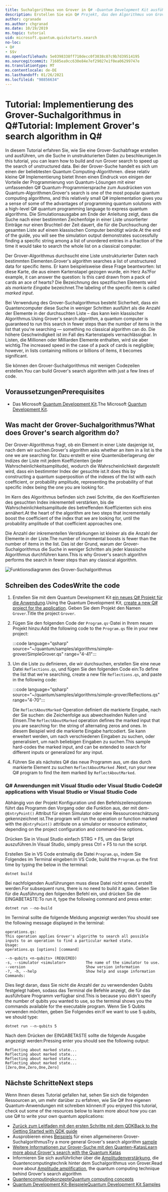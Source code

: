 ```yaml
---
title: Suchalgorithmus von Grover in Q# -Quantum Development Kit ausführen
description: Erstellen Sie ein Q# Projekt, das den Algorithmus von Grover veranschaulicht, einen der kanonischen Quantum-Algorithmen.
author: cgranade
ms.author: chgranad
ms.date: 10/19/2019
ms.topic: tutorial
uid: microsoft.quantum.quickstarts.search
no-loc:
- Q#
- $$v
ms.openlocfilehash: 5e0398338ff710decc0f3038c07c9b7d39514195
ms.sourcegitcommit: 71605ea9cc630e84e7ef29027e1f0ea06299747e
ms.translationtype: MT
ms.contentlocale: de-DE
ms.lasthandoff: 01/26/2021
ms.locfileid: "98856634"
---
```

# <a name="tutorial-implement-grovers-search-algorithm-in-q"></a><span data-ttu-id="8d643-103">Tutorial: Implementierung des Grover-Suchalgorithmus in Q\#</span><span class="sxs-lookup"><span data-stu-id="8d643-103">Tutorial: Implement Grover's search algorithm in Q\#</span></span>

<span data-ttu-id="8d643-104">In diesem Tutorial erfahren Sie, wie Sie eine Grover-Suchabfrage erstellen und ausführen, um die Suche in unstrukturierten Daten zu beschleunigen.</span><span class="sxs-lookup"><span data-stu-id="8d643-104">In this tutorial, you can learn how to build and run Grover search to speed up the search of unstructured data.</span></span>  <span data-ttu-id="8d643-105">Bei der Grover-Suche handelt es sich um einen der beliebtesten Quantum Computing-Algorithmen. diese relativ kleine Q# Implementierung bietet Ihnen einen Eindruck von einigen der Vorteile der Programmierung von Quantum-Lösungen mit einer umfassenden Q# Quantum-Programmiersprache zum Ausdrücken von Quantum-Algorithmen.</span><span class="sxs-lookup"><span data-stu-id="8d643-105">Grover's search is one of the most popular quantum computing algorithms, and this relatively small Q# implementation gives you a sense of some of the advantages of programming quantum solutions with a high-level Q# quantum programming language to express quantum algorithms.</span></span>  <span data-ttu-id="8d643-106">Die Simulationsausgabe am Ende der Anleitung zeigt, dass die Suche nach einer bestimmten Zeichenfolge in einer Liste unsortierter Einträge nur einen Bruchteil der Zeit dauert, die für die Durchsuchung der gesamten Liste auf einem klassischen Computer benötigt würde.</span><span class="sxs-lookup"><span data-stu-id="8d643-106">At the end of the guide, you will see the simulation output demonstrates successfully finding a specific string among a list of unordered entries in a fraction of the time it would take to search the whole list on a classical computer.</span></span>

<span data-ttu-id="8d643-107">Der Grover-Algorithmus durchsucht eine Liste unstrukturierter Daten nach bestimmten Elementen.</span><span class="sxs-lookup"><span data-stu-id="8d643-107">Grover's algorithm searches a list of unstructured data for specific items.</span></span> <span data-ttu-id="8d643-108">Er kann beispielsweise diese Frage beantworten: Ist diese Karte, die aus einem Kartenstapel gezogen wurde, ein Herz As?</span><span class="sxs-lookup"><span data-stu-id="8d643-108">For example, it can answer the question: Is this card drawn from a pack of cards an ace of hearts?</span></span> <span data-ttu-id="8d643-109">Die Bezeichnung des spezifischen Elements wird als _markierte Eingabe_ bezeichnet.</span><span class="sxs-lookup"><span data-stu-id="8d643-109">The labeling of the specific item is called _marked input_.</span></span>

<span data-ttu-id="8d643-110">Bei Verwendung des Grover-Suchalgorithmus besteht Sicherheit, dass ein Quantencomputer diese Suche in weniger Schritten ausführt als die Anzahl der Elemente in der durchsuchten Liste – das kann kein klassischer Algorithmus.</span><span class="sxs-lookup"><span data-stu-id="8d643-110">Using Grover's search algorithm, a quantum computer is guaranteed to run this search in fewer steps than the number of items in the list that you're searching — something no classical algorithm can do.</span></span> <span data-ttu-id="8d643-111">Die höhere Geschwindigkeit ist im Fall des Kartenstapels vernachlässigbar. In Listen, die Millionen oder Milliarden Elemente enthalten, wird sie aber wichtig.</span><span class="sxs-lookup"><span data-stu-id="8d643-111">The increased speed in the case of a pack of cards is negligible; however, in lists containing millions or billions of items, it becomes significant.</span></span>

<span data-ttu-id="8d643-112">Sie können den Grover-Suchalgorithmus mit wenigen Codezeilen erstellen.</span><span class="sxs-lookup"><span data-stu-id="8d643-112">You can build Grover's search algorithm with just a few lines of code.</span></span>

## <a name="prerequisites"></a><span data-ttu-id="8d643-113">Voraussetzungen</span><span class="sxs-lookup"><span data-stu-id="8d643-113">Prerequisites</span></span>

- <span data-ttu-id="8d643-114">Das Microsoft [Quantum Development Kit][install].</span><span class="sxs-lookup"><span data-stu-id="8d643-114">The Microsoft [Quantum Development Kit][install].</span></span>

## <a name="what-does-grovers-search-algorithm-do"></a><span data-ttu-id="8d643-115">Was macht der Grover-Suchalgorithmus?</span><span class="sxs-lookup"><span data-stu-id="8d643-115">What does Grover's search algorithm do?</span></span>

<span data-ttu-id="8d643-116">Der Grover-Algorithmus fragt, ob ein Element in einer Liste dasjenige ist, nach dem wir suchen.</span><span class="sxs-lookup"><span data-stu-id="8d643-116">Grover's algorithm asks whether an item in a list is the one we are searching for.</span></span> <span data-ttu-id="8d643-117">Dazu erstellt er eine Quantenüberlagerung der Indizes der Liste mit jedem Koeffizienten (jeder Wahrscheinlichkeitsamplitude), wodurch die Wahrscheinlichkeit dargestellt wird, dass ein bestimmter Index der gesuchte ist.</span><span class="sxs-lookup"><span data-stu-id="8d643-117">It does this by constructing a quantum superposition of the indexes of the list with each coefficient, or probability amplitude, representing the probability of that specific index being the one you are looking for.</span></span>

<span data-ttu-id="8d643-118">Im Kern des Algorithmus befinden sich zwei Schritte, die den Koeffizienten des gesuchten Index inkrementell verstärken, bis die Wahrscheinlichkeitsamplitude des betreffenden Koeffizienten sich eins annähert.</span><span class="sxs-lookup"><span data-stu-id="8d643-118">At the heart of the algorithm are two steps that incrementally boost the coefficient of the index that we are looking for, until the probability amplitude of that coefficient approaches one.</span></span>

<span data-ttu-id="8d643-119">Die Anzahl der inkrementellen Verstärkungen ist kleiner als die Anzahl der Elemente in der Liste.</span><span class="sxs-lookup"><span data-stu-id="8d643-119">The number of incremental boosts is fewer than the number of items in the list.</span></span> <span data-ttu-id="8d643-120">Das ist der Grund, warum der Grover-Suchalgorithmus die Suche in weniger Schritten als jeder klassische Algorithmus durchführen kann.</span><span class="sxs-lookup"><span data-stu-id="8d643-120">This is why Grover's search algorithm performs the search in fewer steps than any classical algorithm.</span></span>

![Funktionsdiagramm des Grover-Suchalgorithmus](~/media/grover.png)

## <a name="write-the-code"></a><span data-ttu-id="8d643-122">Schreiben des Codes</span><span class="sxs-lookup"><span data-stu-id="8d643-122">Write the code</span></span>

1. <span data-ttu-id="8d643-123">Erstellen Sie mit dem Quantum Development Kit [ein neues Q# Projekt für die Anwendung](xref:microsoft.quantum.install.standalone).</span><span class="sxs-lookup"><span data-stu-id="8d643-123">Using the Quantum Development Kit, [create a new Q# project for the application](xref:microsoft.quantum.install.standalone).</span></span> <span data-ttu-id="8d643-124">Geben Sie dem Projekt den Namen `Grover`.</span><span class="sxs-lookup"><span data-stu-id="8d643-124">Title the project `Grover`.</span></span>

1. <span data-ttu-id="8d643-125">Fügen Sie den folgenden Code der `Program.qs`-Datei in Ihrem neuen Projekt hinzu:</span><span class="sxs-lookup"><span data-stu-id="8d643-125">Add the following code to the `Program.qs` file in your new project:</span></span>

    :::code language="qsharp" source="~/quantum/samples/algorithms/simple-grover/SimpleGrover.qs" range="4-41":::

1. <span data-ttu-id="8d643-126">Um die Liste zu definieren, die wir durchsuchen, erstellen Sie eine neue Datei `Reflections.qs`, und fügen Sie den folgenden Code ein:</span><span class="sxs-lookup"><span data-stu-id="8d643-126">To define the list that we're searching, create a new file `Reflections.qs`, and paste in the following code:</span></span>

    :::code language="qsharp" source="~/quantum/samples/algorithms/simple-grover/Reflections.qs" range="4-70":::

    <span data-ttu-id="8d643-127">Die `ReflectAboutMarked`-Operation definiert die markierte Eingabe, nach der Sie suchen: die Zeichenfolge aus abwechselnden Nullen und Einsen.</span><span class="sxs-lookup"><span data-stu-id="8d643-127">The `ReflectAboutMarked` operation defines the marked input that you are searching for: the string of alternating zeros and ones.</span></span> <span data-ttu-id="8d643-128">In diesem Beispiel wird die markierte Eingabe hartcodiert. Sie kann erweitert werden, um nach verschiedenen Eingaben zu suchen, oder generalisiert, um nach beliebigen Eingaben zu suchen.</span><span class="sxs-lookup"><span data-stu-id="8d643-128">This sample hard-codes the marked input, and can be extended to search for different inputs or generalized for any input.</span></span>

1. <span data-ttu-id="8d643-129">Führen Sie als nächstes Q# das neue Programm aus, um das durch markierte Element zu suchen `ReflectAboutMarked` .</span><span class="sxs-lookup"><span data-stu-id="8d643-129">Next, run your new Q# program to find the item marked by `ReflectAboutMarked`.</span></span>

### <a name="no-locq-applications-with-visual-studio-or-visual-studio-code"></a><span data-ttu-id="8d643-130">Q# Anwendungen mit Visual Studio oder Visual Studio Code</span><span class="sxs-lookup"><span data-stu-id="8d643-130">Q# applications with Visual Studio or Visual Studio Code</span></span>

<span data-ttu-id="8d643-131">Abhängig von der Projekt Konfiguration und den Befehlszeilenoptionen führt das Programm den Vorgang oder die Funktion aus, der mit dem- `@EntryPoint()` Attribut für einen Simulator oder eine Ressourcenschätzung gekennzeichnet ist.</span><span class="sxs-lookup"><span data-stu-id="8d643-131">The program will run the operation or function marked with the `@EntryPoint()` attribute on a simulator or resource estimator, depending on the project configuration and command-line options.</span></span>

<span data-ttu-id="8d643-132">Drücken Sie in Visual Studio einfach STRG + F5, um das Skript auszuführen.</span><span class="sxs-lookup"><span data-stu-id="8d643-132">In Visual Studio, simply press Ctrl + F5 to run the script.</span></span>

<span data-ttu-id="8d643-133">Erstellen Sie in VS Code erstmalig die Datei `Program.qs`, indem Sie Folgendes im Terminal eingeben:</span><span class="sxs-lookup"><span data-stu-id="8d643-133">In VS Code, build the `Program.qs` the first time by typing the below in the terminal:</span></span>

```Command line
dotnet build
```

<span data-ttu-id="8d643-134">Bei nachfolgenden Ausführungen muss diese Datei nicht erneut erstellt werden.</span><span class="sxs-lookup"><span data-stu-id="8d643-134">For subsequent runs, there is no need to build it again.</span></span> <span data-ttu-id="8d643-135">Geben Sie für die Ausführung den folgenden Befehl ein, und drücken Sie die EINGABETASTE:</span><span class="sxs-lookup"><span data-stu-id="8d643-135">To run it, type the following command and press enter:</span></span>

```Command line
dotnet run --no-build
```

<span data-ttu-id="8d643-136">Im Terminal sollte die folgende Meldung angezeigt werden:</span><span class="sxs-lookup"><span data-stu-id="8d643-136">You should see the following message displayed in the terminal:</span></span>

```
operations.qs:
This operation applies Grover's algorithm to search all possible inputs to an operation to find a particular marked state.
Usage:
operations.qs [options] [command]

--n-qubits <n-qubits> (REQUIRED)
-s, --simulator <simulator>         The name of the simulator to use.
--version                           Show version information
-?, -h, --help                      Show help and usage information
Commands:
```

<span data-ttu-id="8d643-137">Dies liegt daran, dass Sie nicht die Anzahl der zu verwendenden Qubits festgelegt haben, sodass das Terminal die Befehle anzeigt, die für das ausführbare Programm verfügbar sind.</span><span class="sxs-lookup"><span data-stu-id="8d643-137">This is because you didn't specify the number of qubits you wanted to use, so the terminal shows you the commands available for the executable program.</span></span> <span data-ttu-id="8d643-138">Wenn Sie 5 Qubits verwenden möchten, geben Sie Folgendes ein:</span><span class="sxs-lookup"><span data-stu-id="8d643-138">If we want to use 5 qubits, we should type:</span></span>

```Command line
dotnet run --n-qubits 5
```

<span data-ttu-id="8d643-139">Nach dem Drücken der EINGABETASTE sollte die folgende Ausgabe angezeigt werden:</span><span class="sxs-lookup"><span data-stu-id="8d643-139">Pressing enter you should see the following output:</span></span>

```
Reflecting about marked state...
Reflecting about marked state...
Reflecting about marked state...
Reflecting about marked state...
[Zero,One,Zero,One,Zero]
```

## <a name="next-steps"></a><span data-ttu-id="8d643-140">Nächste Schritte</span><span class="sxs-lookup"><span data-stu-id="8d643-140">Next steps</span></span>

<span data-ttu-id="8d643-141">Wenn Ihnen dieses Tutorial gefallen hat, sehen Sie sich die folgenden Ressourcen an, um mehr darüber zu erfahren, wie Sie Q# Ihre eigenen Quantum-Anwendungen mit schreiben können:</span><span class="sxs-lookup"><span data-stu-id="8d643-141">If you enjoyed this tutorial, check out some of the resources below to learn more about how you can use Q# to write your own quantum applications:</span></span>

- [<span data-ttu-id="8d643-142">Zurück zum Leitfaden mit den ersten Schritte mit dem QDK</span><span class="sxs-lookup"><span data-stu-id="8d643-142">Back to the Getting Started with QDK guide</span></span>](xref:microsoft.quantum.welcome)
- <span data-ttu-id="8d643-143">Ausprobieren eines [Beispiels](https://github.com/microsoft/Quantum/tree/main/samples/algorithms/database-search) für einen allgemeineren Grover-Suchalgorithmus</span><span class="sxs-lookup"><span data-stu-id="8d643-143">Try a more general Grover's search algorithm [sample](https://github.com/microsoft/Quantum/tree/main/samples/algorithms/database-search)</span></span>
- [<span data-ttu-id="8d643-144">Weitere Informationen zur Grover-Suche mit den Quanten-Katas</span><span class="sxs-lookup"><span data-stu-id="8d643-144">Learn more about Grover's search with the Quantum Katas</span></span>](xref:microsoft.quantum.overview.katas)
- <span data-ttu-id="8d643-145">Informieren Sie sich ausführlicher über die [Amplitudenverstärkung][amplitude-amplification], die Quantencomputingtechnik hinter dem Suchalgorithmus von Grover.</span><span class="sxs-lookup"><span data-stu-id="8d643-145">Read more about [Amplitude amplification][amplitude-amplification], the quantum computing technique behind Grover's search algorithm</span></span>
- [<span data-ttu-id="8d643-146">Quantencomputingkonzepte</span><span class="sxs-lookup"><span data-stu-id="8d643-146">Quantum computing concepts</span></span>](xref:microsoft.quantum.concepts.intro)
- [<span data-ttu-id="8d643-147">Quantum Development Kit-Beispiele</span><span class="sxs-lookup"><span data-stu-id="8d643-147">Quantum Development Kit Samples</span></span>](https://docs.microsoft.com/samples/browse/?products=qdk)

<!-- LINKS -->

[install]: xref:microsoft.quantum.install
[amplitude-amplification]: xref:microsoft.quantum.libraries.standard.algorithms#amplitude-amplification
